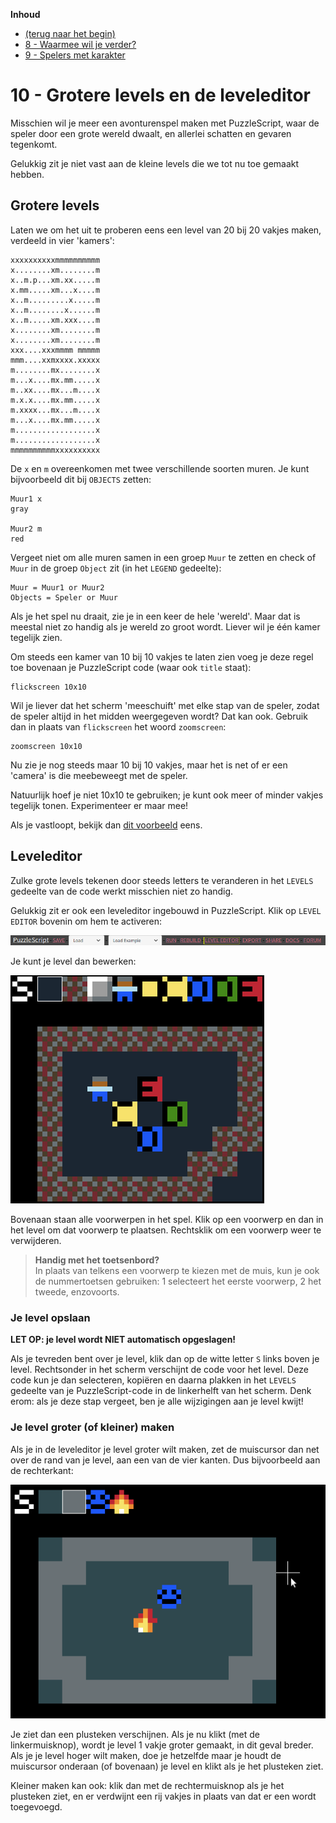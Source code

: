 **Inhoud**

- [(terug naar het begin)](index.md)
- [8 - Waarmee wil je verder?](8-waarmee-verder.md)
- [9 - Spelers met karakter](9-spelers-met-karakter.md)

# 10 - Grotere levels en de leveleditor

Misschien wil je meer een avonturenspel maken met PuzzleScript, waar de speler door een grote wereld dwaalt, en allerlei schatten en gevaren tegenkomt.

Gelukkig zit je niet vast aan de kleine levels die we tot nu toe gemaakt hebben.

## Grotere levels

Laten we om het uit te proberen eens een level van 20 bij 20 vakjes maken, verdeeld in vier 'kamers':

```
xxxxxxxxxxmmmmmmmmmm
x........xm........m
x..m.p...xm.xx.....m
x.mm.....xm...x....m
x..m.........x.....m
x..m........x......m
x..m.....xm.xxx....m
x........xm........m
x........xm........m
xxx....xxxmmmm mmmmm
mmm....xxmxxxx.xxxxx
m........mx........x
m...x....mx.mm.....x
m..xx....mx...m....x
m.x.x....mx.mm.....x
m.xxxx...mx...m....x
m...x....mx.mm.....x
m..................x
m..................x
mmmmmmmmmmxxxxxxxxxx
```

De `x` en `m` overeenkomen met twee verschillende soorten muren. Je kunt bijvoorbeeld dit bij `OBJECTS` zetten:

```
Muur1 x
gray

Muur2 m
red
```

Vergeet niet om alle muren samen in een groep `Muur` te zetten en check of `Muur` in de groep `Object` zit (in het `LEGEND` gedeelte):

```
Muur = Muur1 or Muur2
Objects = Speler or Muur
```

Als je het spel nu draait, zie je in een keer de hele 'wereld'. Maar dat is meestal niet zo handig als je wereld zo groot wordt. Liever wil je één kamer tegelijk zien.

Om steeds een kamer van 10 bij 10 vakjes te laten zien voeg je deze regel toe bovenaan je PuzzleScript code (waar ook `title` staat):

```
flickscreen 10x10
```

Wil je liever dat het scherm 'meeschuift' met elke stap van de speler, zodat de speler altijd in het midden weergegeven wordt?  Dat kan ook. Gebruik dan in plaats van `flickscreen` het woord `zoomscreen`:

```
zoomscreen 10x10
```

Nu zie je nog steeds maar 10 bij 10 vakjes, maar het is net of er een 'camera' is die meebeweegt met de speler.

Natuurlijk hoef je niet 10x10 te gebruiken; je kunt ook meer of minder vakjes tegelijk tonen. Experimenteer er maar mee!

Als je vastloopt, bekijk dan <a target='_blank' href='https://www.puzzlescript.net/editor.html?hack=637f03e3c4899dec47f2d98b868a80db'>dit voorbeeld</a> eens.

## Leveleditor

Zulke grote levels tekenen door steeds letters te veranderen in het `LEVELS` gedeelte van de code werkt misschien niet zo handig.

Gelukkig zit er ook een leveleditor ingebouwd in PuzzleScript. Klik op `LEVEL EDITOR` bovenin om hem te activeren:

<img src="images/puzzlescript-header-leveleditor.png" />

Je kunt je level dan bewerken:

<img src="images/leveleditor.png" />

Bovenaan staan alle voorwerpen in het spel. Klik op een voorwerp en dan in het level om dat voorwerp te plaatsen. Rechtsklik om een voorwerp weer te verwijderen.

> **Handig met het toetsenbord?** <br>
> In plaats van telkens een voorwerp te kiezen met de muis, kun je ook de nummertoetsen gebruiken: 1 selecteert het eerste voorwerp, 2 het tweede, enzovoorts.

### Je level opslaan

**LET OP: je level wordt NIET automatisch opgeslagen!**

Als je tevreden bent over je level, klik dan op de witte letter `S` links boven je level. Rechtsonder in het scherm verschijnt de code voor het level. Deze code kun je dan selecteren, kopiëren en daarna plakken in het `LEVELS` gedeelte van je PuzzleScript-code in de linkerhelft van het scherm. Denk erom: als je deze stap vergeet, ben je alle wijzigingen aan je level kwijt!

### Je level groter (of kleiner) maken

Als je in de leveleditor je level groter wilt maken, zet de muiscursor dan net over de rand van je level, aan een van de vier kanten. Dus bijvoorbeeld aan de rechterkant:

<img src="images/leveleditor-plus.png" />

Je ziet dan een plusteken verschijnen. Als je nu klikt (met de linkermuisknop), wordt je level 1 vakje groter gemaakt, in dit geval breder. Als je je level hoger wilt maken, doe je hetzelfde maar je houdt de muiscursor onderaan (of bovenaan) je level en klikt als je het plusteken ziet.

Kleiner maken kan ook: klik dan met de rechtermuisknop als je het plusteken ziet, en er verdwijnt een rij vakjes in plaats van dat er een wordt toegevoegd.
